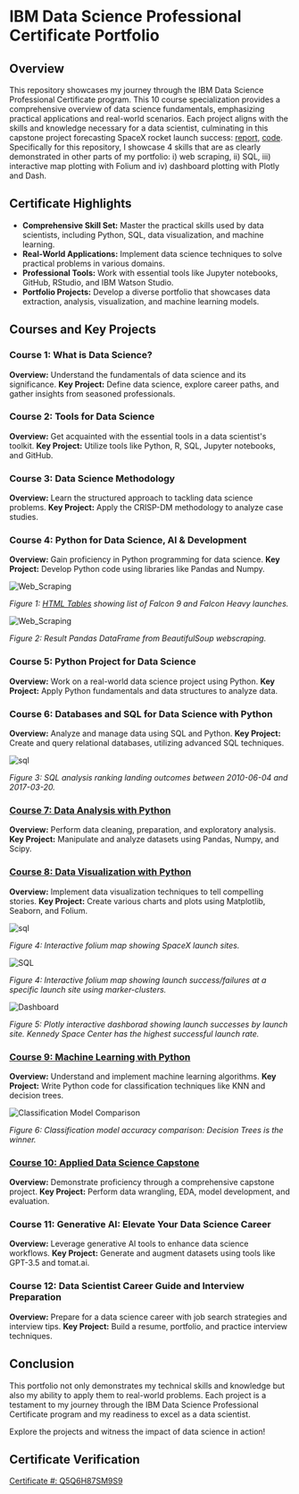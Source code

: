 # IBM Data Science Professional Certificate Portfolio

## Overview

This repository showcases my journey through the IBM Data Science Professional Certificate program. This 10 course specialization provides a comprehensive overview of data science fundamentals, emphasizing practical applications and real-world scenarios.  Each project aligns with the skills and knowledge necessary for a data scientist, culminating in this capstone project forecasting SpaceX rocket launch success: [report](https://github.com/rexcoleman/IBMDataScienceProfessionalSpecialization/blob/main/Capstone_Project_WinningTheSpaceRaceWithDataScience.pdf), [code](https://github.com/rexcoleman/IBMDataScienceProfessionalSpecialization/tree/main/C_10_AppliedDataScienceCapstone). Specifically for this repository, I showcase 4 skills that are as clearly demonstrated in other parts of my portfolio: i) web scraping, ii) SQL, iii) interactive map plotting with Folium and iv) dashboard plotting with Plotly and Dash.

## Certificate Highlights

- **Comprehensive Skill Set:** Master the practical skills used by data scientists, including Python, SQL, data visualization, and machine learning.
- **Real-World Applications:** Implement data science techniques to solve practical problems in various domains.
- **Professional Tools:** Work with essential tools like Jupyter notebooks, GitHub, RStudio, and IBM Watson Studio.
- **Portfolio Projects:** Develop a diverse portfolio that showcases data extraction, analysis, visualization, and machine learning models.

## Courses and Key Projects

### Course 1: What is Data Science?
**Overview:** Understand the fundamentals of data science and its significance.
**Key Project:** Define data science, explore career paths, and gather insights from seasoned professionals.

### Course 2: Tools for Data Science
**Overview:** Get acquainted with the essential tools in a data scientist's toolkit.
**Key Project:** Utilize tools like Python, R, SQL, Jupyter notebooks, and GitHub.

### Course 3: Data Science Methodology
**Overview:** Learn the structured approach to tackling data science problems.
**Key Project:** Apply the CRISP-DM methodology to analyze case studies.

### Course 4: Python for Data Science, AI & Development
**Overview:** Gain proficiency in Python programming for data science.
**Key Project:** Develop Python code using libraries like Pandas and Numpy.

![Web_Scraping](img/html_table.png)

*Figure 1: [HTML Tables](https://en.wikipedia.org/wiki/List_of_Falcon_9_and_Falcon_Heavy_launches) showing list of Falcon 9 and Falcon Heavy launches.*

![Web_Scraping](img/dratframe_created_from_webscraping.png)

*Figure 2: Result Pandas DataFrame from BeautifulSoup webscraping.*

### Course 5: Python Project for Data Science
**Overview:** Work on a real-world data science project using Python.
**Key Project:** Apply Python fundamentals and data structures to analyze data.

### Course 6: Databases and SQL for Data Science with Python
**Overview:** Analyze and manage data using SQL and Python.
**Key Project:** Create and query relational databases, utilizing advanced SQL techniques.

![sql](img/sql.png)

*Figure 3: SQL analysis ranking landing outcomes between 2010-06-04 and 2017-03-20.*

### [Course 7: Data Analysis with Python](https://github.com/rexcoleman/IBMDataScienceProfessionalSpecialization/tree/main/C_7_DataAnalysisWithPython)
**Overview:** Perform data cleaning, preparation, and exploratory analysis.
**Key Project:** Manipulate and analyze datasets using Pandas, Numpy, and Scipy.

### [Course 8: Data Visualization with Python](https://github.com/rexcoleman/IBMDataScienceProfessionalSpecialization/tree/main/C8_DataVisualizationWithPython)
**Overview:** Implement data visualization techniques to tell compelling stories.
**Key Project:** Create various charts and plots using Matplotlib, Seaborn, and Folium.

![sql](img/folium_map_launch_sites.png)

*Figure 4: Interactive folium map showing SpaceX launch sites.*

![SQL](img/folium_map_success_failurs_at_site.png)

*Figure 4: Interactive folium map showing launch success/failures at a specific launch site using marker-clusters.*

![Dashboard](img/interactive_plotly_dashboard_2.png)

*Figure 5: Plotly interactive dashborad showing launch successes by launch site.  Kennedy Space Center has the highest successful launch rate.*

### [Course 9: Machine Learning with Python](https://github.com/rexcoleman/IBMDataScienceProfessionalSpecialization/tree/main/C9_MachineLearningWithPyton)
**Overview:** Understand and implement machine learning algorithms.
**Key Project:** Write Python code for classification techniques like KNN and decision trees.

![Classification Model Comparison](img/model_accuracy_comparison.png)

*Figure 6: Classification model accuracy comparison: Decision Trees is the winner.*

### [Course 10: Applied Data Science Capstone](https://github.com/rexcoleman/IBMDataScienceProfessionalSpecialization/tree/main/C_10_AppliedDataScienceCapstone)
**Overview:** Demonstrate proficiency through a comprehensive capstone project.
**Key Project:** Perform data wrangling, EDA, model development, and evaluation.

### Course 11: Generative AI: Elevate Your Data Science Career
**Overview:** Leverage generative AI tools to enhance data science workflows.
**Key Project:** Generate and augment datasets using tools like GPT-3.5 and tomat.ai.

### Course 12: Data Scientist Career Guide and Interview Preparation
**Overview:** Prepare for a data science career with job search strategies and interview tips.
**Key Project:** Build a resume, portfolio, and practice interview techniques.

## Conclusion

This portfolio not only demonstrates my technical skills and knowledge but also my ability to apply them to real-world problems. Each project is a testament to my journey through the IBM Data Science Professional Certificate program and my readiness to excel as a data scientist.

Explore the projects and witness the impact of data science in action!

## Certificate Verification

[Certificate #: Q5Q6H87SM9S9](https://www.coursera.org/account/accomplishments/professional-cert/Q5Q6H87SM9S9)
